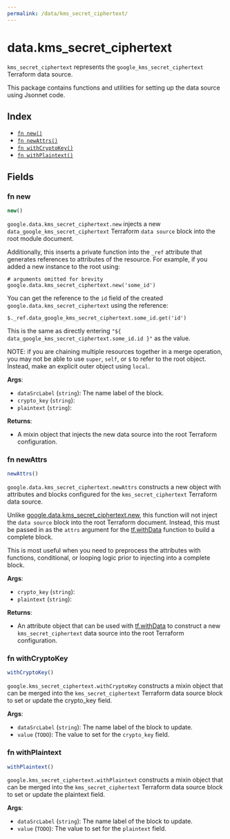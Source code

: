 ```yaml
---
permalink: /data/kms_secret_ciphertext/
---
```


# data.kms_secret_ciphertext

`kms_secret_ciphertext` represents the `google_kms_secret_ciphertext` Terraform data source.



This package contains functions and utilities for setting up the data source using Jsonnet code.


## Index

* [`fn new()`](#fn-new)
* [`fn newAttrs()`](#fn-newattrs)
* [`fn withCryptoKey()`](#fn-withcryptokey)
* [`fn withPlaintext()`](#fn-withplaintext)

## Fields

### fn new

```ts
new()
```


`google.data.kms_secret_ciphertext.new` injects a new `data_google_kms_secret_ciphertext` Terraform `data source`
block into the root module document.

Additionally, this inserts a private function into the `_ref` attribute that generates references to attributes of the
resource. For example, if you added a new instance to the root using:

    # arguments omitted for brevity
    google.data.kms_secret_ciphertext.new('some_id')

You can get the reference to the `id` field of the created `google.data.kms_secret_ciphertext` using the reference:

    $._ref.data_google_kms_secret_ciphertext.some_id.get('id')

This is the same as directly entering `"${ data_google_kms_secret_ciphertext.some_id.id }"` as the value.

NOTE: if you are chaining multiple resources together in a merge operation, you may not be able to use `super`, `self`,
or `$` to refer to the root object. Instead, make an explicit outer object using `local`.

**Args**:
  - `dataSrcLabel` (`string`): The name label of the block.
  - `crypto_key` (`string`): 
  - `plaintext` (`string`): 

**Returns**:
- A mixin object that injects the new data source into the root Terraform configuration.


### fn newAttrs

```ts
newAttrs()
```


`google.data.kms_secret_ciphertext.newAttrs` constructs a new object with attributes and blocks configured for the `kms_secret_ciphertext`
Terraform data source.

Unlike [google.data.kms_secret_ciphertext.new](#fn-kmssecretciphertextnew), this function will not inject the `data source`
block into the root Terraform document. Instead, this must be passed in as the `attrs` argument for the
[tf.withData](https://github.com/tf-libsonnet/core/tree/main/docs#fn-withdata) function to build a complete block.

This is most useful when you need to preprocess the attributes with functions, conditional, or looping logic prior to
injecting into a complete block.

**Args**:
  - `crypto_key` (`string`): 
  - `plaintext` (`string`): 

**Returns**:
  - An attribute object that can be used with [tf.withData](https://github.com/tf-libsonnet/core/tree/main/docs#fn-withdata) to construct a new `kms_secret_ciphertext` data source into the root Terraform configuration.


### fn withCryptoKey

```ts
withCryptoKey()
```

`google.kms_secret_ciphertext.withCryptoKey` constructs a mixin object that can be merged into the `kms_secret_ciphertext`
Terraform data source block to set or update the crypto_key field.



**Args**:
  - `dataSrcLabel` (`string`): The name label of the block to update.
  - `value` (`TODO`): The value to set for the `crypto_key` field.


### fn withPlaintext

```ts
withPlaintext()
```

`google.kms_secret_ciphertext.withPlaintext` constructs a mixin object that can be merged into the `kms_secret_ciphertext`
Terraform data source block to set or update the plaintext field.



**Args**:
  - `dataSrcLabel` (`string`): The name label of the block to update.
  - `value` (`TODO`): The value to set for the `plaintext` field.
